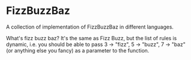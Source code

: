 # FizzBuzzBaz

A collection of implementation of FizzBuzzBaz in different languages.

What's fizz buzz baz? It's the same as Fizz Buzz, but the list of rules is dynamic, i.e. you should be able to pass 3 -> "fizz", 5 -> "buzz", 7 -> "baz" (or anything else you fancy) as a parameter to the function.
